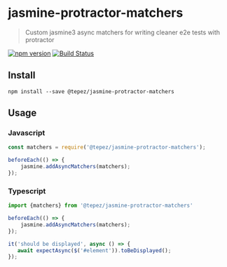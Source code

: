 # jasmine-protractor-matchers
> Custom jasmine3 async matchers for writing cleaner e2e tests with protractor

[![npm version](https://badge.fury.io/js/%40tepez%2Fjasmine-protractor-matchers.svg)](https://badge.fury.io/js/%40tepez%2Fjasmine-protractor-matchers)
[![Build Status](https://secure.travis-ci.org/tepez/jasmine-protractor-matchers.svg?branch=master)](http://travis-ci.org/tepez/jasmine-protractor-matchers)

## Install

```
npm install --save @tepez/jasmine-protractor-matchers
```

## Usage

### Javascript
```js
const matchers = require('@tepez/jasmine-protractor-matchers');

beforeEach(() => {
    jasmine.addAsyncMatchers(matchers);
});
```

### Typescript

```typescript
import {matchers} from '@tepez/jasmine-protractor-matchers'

beforeEach(() => {
    jasmine.addAsyncMatchers(matchers);
});

it('should be displayed', async () => {
   await expectAsync($('#element')).toBeDisplayed(); 
});
```

